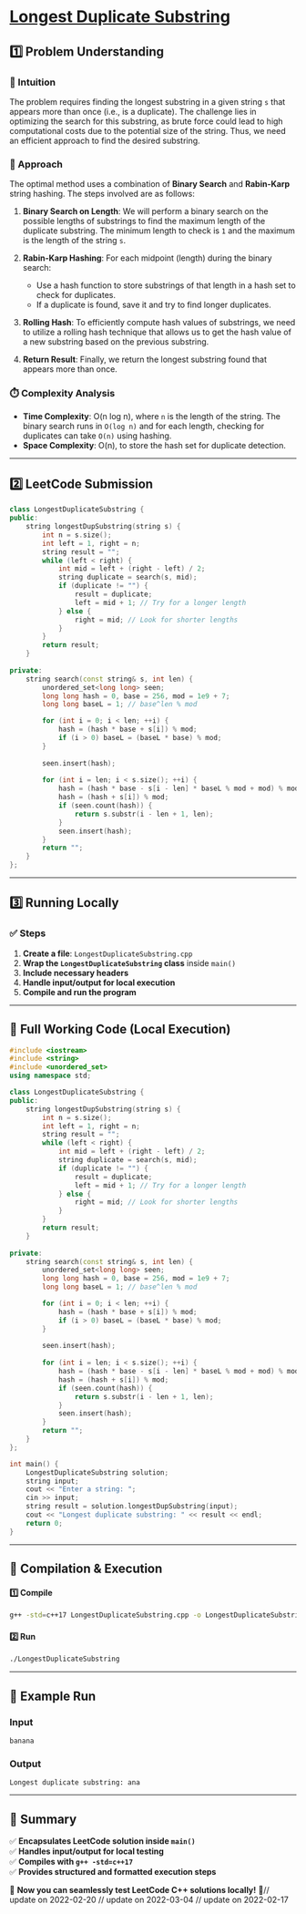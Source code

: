 # **[Longest Duplicate Substring](https://leetcode.com/problems/longest-duplicate-substring/description/)**  

## **1️⃣ Problem Understanding**  
### **📌 Intuition**  
The problem requires finding the longest substring in a given string `s` that appears more than once (i.e., is a duplicate). The challenge lies in optimizing the search for this substring, as brute force could lead to high computational costs due to the potential size of the string. Thus, we need an efficient approach to find the desired substring.

### **🚀 Approach**  
The optimal method uses a combination of **Binary Search** and **Rabin-Karp** string hashing. The steps involved are as follows:

1. **Binary Search on Length**: We will perform a binary search on the possible lengths of substrings to find the maximum length of the duplicate substring. The minimum length to check is `1` and the maximum is the length of the string `s`.

2. **Rabin-Karp Hashing**: For each midpoint (length) during the binary search:
   - Use a hash function to store substrings of that length in a hash set to check for duplicates. 
   - If a duplicate is found, save it and try to find longer duplicates.

3. **Rolling Hash**: To efficiently compute hash values of substrings, we need to utilize a rolling hash technique that allows us to get the hash value of a new substring based on the previous substring.

4. **Return Result**: Finally, we return the longest substring found that appears more than once.

### **⏱️ Complexity Analysis**  
- **Time Complexity**: O(n log n), where `n` is the length of the string. The binary search runs in `O(log n)` and for each length, checking for duplicates can take `O(n)` using hashing.
- **Space Complexity**: O(n), to store the hash set for duplicate detection.

---  

## **2️⃣ LeetCode Submission**  
```cpp
class LongestDuplicateSubstring {
public:
    string longestDupSubstring(string s) {
        int n = s.size();
        int left = 1, right = n;
        string result = "";
        while (left < right) {
            int mid = left + (right - left) / 2;
            string duplicate = search(s, mid);
            if (duplicate != "") {
                result = duplicate;
                left = mid + 1; // Try for a longer length
            } else {
                right = mid; // Look for shorter lengths
            }
        }
        return result;
    }
    
private:
    string search(const string& s, int len) {
        unordered_set<long long> seen;
        long long hash = 0, base = 256, mod = 1e9 + 7;
        long long baseL = 1; // base^len % mod

        for (int i = 0; i < len; ++i) {
            hash = (hash * base + s[i]) % mod;
            if (i > 0) baseL = (baseL * base) % mod;
        }
        
        seen.insert(hash);
        
        for (int i = len; i < s.size(); ++i) {
            hash = (hash * base - s[i - len] * baseL % mod + mod) % mod;
            hash = (hash + s[i]) % mod;
            if (seen.count(hash)) {
                return s.substr(i - len + 1, len);
            }
            seen.insert(hash);
        }
        return "";
    }
};
```  

---  

## **3️⃣ Running Locally**  
### **✅ Steps**  
1. **Create a file**: `LongestDuplicateSubstring.cpp`  
2. **Wrap the `LongestDuplicateSubstring` class** inside `main()`  
3. **Include necessary headers**  
4. **Handle input/output for local execution**  
5. **Compile and run the program**  

---  

## **📝 Full Working Code (Local Execution)**  
```cpp
#include <iostream>
#include <string>
#include <unordered_set>
using namespace std;

class LongestDuplicateSubstring {
public:
    string longestDupSubstring(string s) {
        int n = s.size();
        int left = 1, right = n;
        string result = "";
        while (left < right) {
            int mid = left + (right - left) / 2;
            string duplicate = search(s, mid);
            if (duplicate != "") {
                result = duplicate;
                left = mid + 1; // Try for a longer length
            } else {
                right = mid; // Look for shorter lengths
            }
        }
        return result;
    }
    
private:
    string search(const string& s, int len) {
        unordered_set<long long> seen;
        long long hash = 0, base = 256, mod = 1e9 + 7;
        long long baseL = 1; // base^len % mod

        for (int i = 0; i < len; ++i) {
            hash = (hash * base + s[i]) % mod;
            if (i > 0) baseL = (baseL * base) % mod;
        }
        
        seen.insert(hash);
        
        for (int i = len; i < s.size(); ++i) {
            hash = (hash * base - s[i - len] * baseL % mod + mod) % mod;
            hash = (hash + s[i]) % mod;
            if (seen.count(hash)) {
                return s.substr(i - len + 1, len);
            }
            seen.insert(hash);
        }
        return "";
    }
};

int main() {
    LongestDuplicateSubstring solution;
    string input;
    cout << "Enter a string: ";
    cin >> input;
    string result = solution.longestDupSubstring(input);
    cout << "Longest duplicate substring: " << result << endl;
    return 0;
}
```  

---  

## **🔧 Compilation & Execution**  
#### **1️⃣ Compile**  
```bash
g++ -std=c++17 LongestDuplicateSubstring.cpp -o LongestDuplicateSubstring
```  

#### **2️⃣ Run**  
```bash
./LongestDuplicateSubstring
```  

---  

## **🎯 Example Run**  
### **Input**  
```
banana
```  
### **Output**  
```
Longest duplicate substring: ana
```  

---  

## **📌 Summary**  
✅ **Encapsulates LeetCode solution inside `main()`**  
✅ **Handles input/output for local testing**  
✅ **Compiles with `g++ -std=c++17`**  
✅ **Provides structured and formatted execution steps**  

🚀 **Now you can seamlessly test LeetCode C++ solutions locally!** 🚀// update on 2022-02-20
// update on 2022-03-04
// update on 2022-02-17
